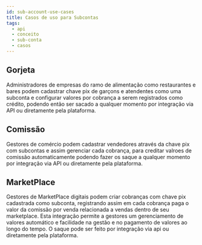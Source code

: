 ```yaml
---
id: sub-account-use-cases
title: Casos de uso para Subcontas
tags:
  - api
  - conceito
  - sub-conta
  - casos
---
```


## Gorjeta

Administradores de empresas do ramo de alimentação como restaurantes e bares podem cadastrar chave pix de garçons e atendentes como uma subconta e configurar valores
por cobrança a serem registrados como crédito, podendo então ser sacado a qualquer momento por integração via API ou diretamente pela plataforma.

## Comissão

Gestores de comércio podem cadastrar vendedores através da chave pix com subcontas e assim gerenciar cada cobrança, para creditar valroes de comissão automaticamente
podendo fazer os saque a qualquer momento por integração via API ou diretamente pela plataforma.

## MarketPlace

Gestores de MarketPlace digitais podem criar cobranças com chave pix cadastrada como subconta, registrando assim em cada cobrança paga o valor da comissão por venda
relacionada a vendas dentro de seu marketplace. Esta integração permite a gestores um gerenciamento de valores automático e facilidade na gestão e no pagamento de valores ao longo do tempo. O saque pode ser feito por integração via api ou diretamente pela plataforma.
